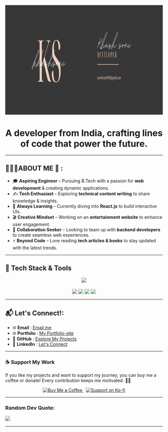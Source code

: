 <div align="center">
<img src="https://github.com/Khush1009i/khush1009i/blob/d4b78aca257afff4343bfa2b6b91ef8e0a469aa2/Khush%20soni%20(1).png" height="350" width="1500">
</div>

<h1 align="center">A developer from India, crafting lines of code that power the future.<br></h1>

---

## 👨🏻‍💻ABOUT ME 🙂 : 

- 🎓 **Aspiring Engineer** – Pursuing B.Tech with a passion for **web development** & creating dynamic applications.  
- ✍️ **Tech Enthusiast** – Exploring **technical content writing** to share knowledge & insights.  
- 📖 **Always Learning** – Currently diving into **React.js** to build interactive UIs.  
- 🎬 **Creative Mindset** – Working on an **entertainment website** to enhance user engagement.  
- 🤝 **Collaboration Seeker** – Looking to team up with **backend developers** to create seamless web experiences.  
- ⚡ **Beyond Code** – Love reading **tech articles & books** to stay updated with the latest trends.  

---

 
## 🚀 Tech Stack & Tools  
<p align="center">
   <img src="https://skillicons.dev/icons?i=html,css,js,java,python,dart,flutter,postman,gitlab,github" /><br><br>
   <img src="https://img.shields.io/badge/REST_API-white?style=for-the-badge&logo=swagger&logoColor=85EA2D" />
   <img src="https://img.shields.io/badge/Figma-white?style=for-the-badge&logo=figma&logoColor=black" />
   <img src="https://img.shields.io/badge/Framer-white?style=for-the-badge&logo=framer&logoColor=black" />
   <img src="https://img.shields.io/badge/Canva-white?style=for-the-badge&logo=canva&logoColor=blue" />

</p>




---

## 📬 **Let's Connect!:**  

- 🌐 **Email**      :  [Email me](mailto:your-sonikhush004@gmail.com)<br>
- 🌐 **Portfolio**  :  [My Portfolio-site](https://khushsoni.framer.website/)<br>
- 🚀 **GitHub**     :  [Explore My Projects](https://github.com/khush1009i)  
- 💼 **LinkedIn**   :  [Let's Connect](https://www.linkedin.com/in/khush-soni?utm_source=share&utm_campaign=share_via&utm_content=profile&utm_medium=android_app)  

---

### ☕ **Support My Work**  

If you like my projects and want to support my journey, you can buy me a coffee or donate! Every contribution keeps me motivated. 🚀💙  

<p align="center">
  <a href="https://www.buymeacoffee.com/khush_soni">
    <img src="https://cdn.buymeacoffee.com/buttons/v2/default-yellow.png" height="50" width="200" alt="Buy Me a Coffee">
  </a> 
  &nbsp;
  <a href="https://ko-fi.com/khushsoni">
    <img src="https://cdn.ko-fi.com/cdn/kofi3.png?v=3" height="50" width="200" alt="Support on Ko-fi">
  </a>
</p>  

---



### Random Dev Quote:<br>
![](https://quotes-github-readme.vercel.app/api?type=horizontal&theme=radical)  

---
<!-- 

<div align="center"><img src="https://komarev.com/ghpvc/?username=khush1009i&color=dc143c&style=for-the-badge" alt="Profile Views" style="height:90";>
</div>
